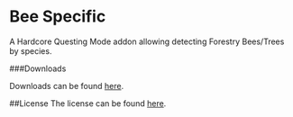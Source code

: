 Bee Specific
============

A Hardcore Questing Mode addon allowing detecting Forestry Bees/Trees by species.

###Downloads

Downloads can be found [here](http://files.vex.tty.sh/BeeSpecific/).

##License
The license can be found [here](LICENSE.md).
